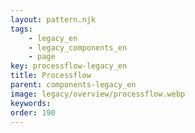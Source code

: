 ```yaml
---
layout: pattern.njk
tags: 
    - legacy_en
    - legacy_components_en
    - page
key: processflow-legacy_en
title: Processflow
parent: components-legacy_en
image: legacy/overview/processflow.webp
keywords: 
order: 190
---
```

